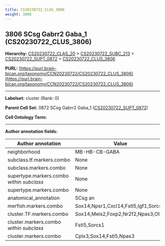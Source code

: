 ```yaml
---
title: CS20230722_CLUS_3806
weight: 3806
---
```

## 3806 SCsg Gabrr2 Gaba_1 (CS20230722_CLUS_3806)
<b>Hierarchy: </b>
[CS20230722_CLAS_20](../CS20230722_CLAS_20) >
[CS20230722_SUBC_213](../CS20230722_SUBC_213) >
[CS20230722_SUPT_0872](../CS20230722_SUPT_0872) >
[CS20230722_CLUS_3806](../CS20230722_CLUS_3806)

**PURL:** [https://purl.brain-bican.org/taxonomy/CCN20230722/CS20230722_CLUS_3806](https://purl.brain-bican.org/taxonomy/CCN20230722/CS20230722_CLUS_3806)

---


**Labelset:** cluster (Rank: 0)

**Parent Cell Set:** 0872 SCsg Gabrr2 Gaba_1 ([CS20230722_SUPT_0872](../CS20230722_SUPT_0872))



**Cell Ontology Term:** 

[MARKER GENES.]: #


---

[TRANSFERRED ANNOTATIONS.]: #


[AUTHOR ANNOTATION FIELDS.]: #


**Author annotation fields:**

| Author annotation | Value |
|-------------------|-------|
|neighborhood|MB-HB-CB-GABA|
|subclass.tf.markers.combo|None|
|subclass.markers.combo|None|
|supertype.markers.combo _within subclass_|None|
|supertype.markers.combo|None|
|anatomical_annotation|SCsg an|
|merfish.markers.combo|Sox14,Npsr1,Cxcl14,Fstl5,Igf1,Sorcs3|
|cluster.TF.markers.combo|Sox14,Meis2,Foxp2,Nr2f2,Npas3,Otx2|
|cluster.markers.combo _within subclass_|Fstl5,Sorcs1|
|cluster.markers.combo|Cplx3,Sox14,Fstl5,Npas3|
